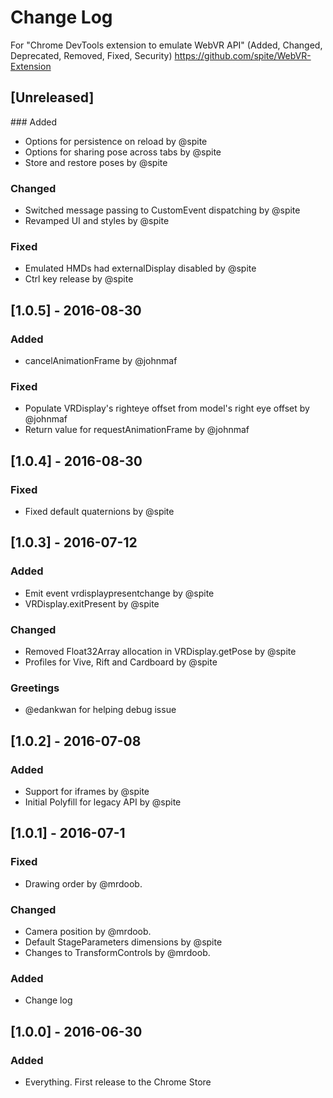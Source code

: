 # Change Log
For "Chrome DevTools extension to emulate WebVR API"
(Added, Changed, Deprecated, Removed, Fixed, Security)
https://github.com/spite/WebVR-Extension

## [Unreleased]
### Added
- Options for persistence on reload by @spite
- Options for sharing pose across tabs by @spite
- Store and restore poses by @spite

### Changed
- Switched message passing to CustomEvent dispatching by @spite
- Revamped UI and styles by @spite

### Fixed
- Emulated HMDs had externalDisplay disabled by @spite
- Ctrl key release by @spite

## [1.0.5] - 2016-08-30
### Added
- cancelAnimationFrame by @johnmaf

### Fixed
- Populate VRDisplay's righteye offset from model's right eye offset by @johnmaf
- Return value for requestAnimationFrame by @johnmaf

## [1.0.4] - 2016-08-30
### Fixed
- Fixed default quaternions by @spite

## [1.0.3] - 2016-07-12
### Added
- Emit event vrdisplaypresentchange by @spite
- VRDisplay.exitPresent by @spite

### Changed
- Removed Float32Array allocation in VRDisplay.getPose by @spite
- Profiles for Vive, Rift and Cardboard by @spite

### Greetings
- @edankwan for helping debug issue

## [1.0.2] - 2016-07-08
### Added
- Support for iframes by @spite
- Initial Polyfill for legacy API by @spite

## [1.0.1] - 2016-07-1
### Fixed
- Drawing order by @mrdoob.

### Changed
- Camera position by @mrdoob.
- Default StageParameters dimensions by @spite
- Changes to TransformControls by @mrdoob.

### Added
- Change log

## [1.0.0] - 2016-06-30
### Added
- Everything. First release to the Chrome Store
